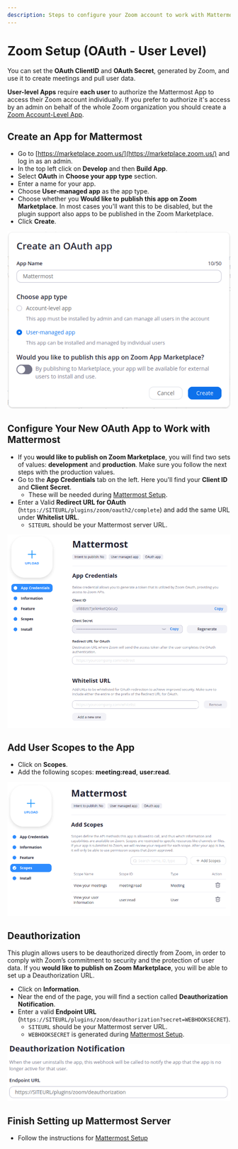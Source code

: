 ```yaml
---
description: Steps to configure your Zoom account to work with Mattermost
---
```


# Zoom Setup \(OAuth - User Level\)

You can set the **OAuth ClientID** and **OAuth Secret**, generated by Zoom, and use it to create meetings and pull user data.

**User-level Apps** require **each user** to authorize the Mattermost App to access their Zoom account individually.  If you prefer to authorize it's access by an admin on behalf of the whole Zoom organization you should create a [Zoom Account-Level App]().  

## Create an App for Mattermost

* Go to [https://marketplace.zoom.us/](https://marketplace.zoom.us/) and log in as an admin.
* In the top left click on **Develop** and then **Build App**.
* Select **OAuth** in **Choose your app type** section.
* Enter a name for your app.
* Choose **User-managed app** as the app type.
* Choose whether you **Would like to publish this app on Zoom Marketplace**. In most cases you'll want this to be disabled, but the plugin support also apps to be published in the Zoom Marketplace.
* Click **Create**.

![Create an OAuth app screen](../../.gitbook/assets/screenshot-from-2020-06-05-19-31-06%20%282%29.png)

## Configure Your New OAuth App to Work with Mattermost

* If you **would like to publish on Zoom Marketplace**, you will find two sets of values: **development** and **production**. Make sure you follow the next steps with the production values.
* Go to the **App Credentials** tab on the left. Here you'll find your **Client ID** and **Client Secret**.
  * These will be needed during [Mattermost Setup](../mattermost-setup.md).
* Enter a Valid **Redirect URL for OAuth** \(`https://SITEURL/plugins/zoom/oauth2/complete`\) and add the same URL under **Whitelist URL**.
  * `SITEURL` should be your Mattermost server URL.

![App Credentials screen](../../.gitbook/assets/screenshot-from-2020-06-05-19-34-13%20%282%29.png)

## Add User Scopes to the App

* Click on **Scopes**.
* Add the following scopes: **meeting:read**, **user:read**.

![Scopes screen](../../.gitbook/assets/screenshot-from-2020-06-05-19-37-47%20%282%29.png)

## Deauthorization

This plugin allows users to be deauthorized directly from Zoom, in order to comply with Zoom’s commitment to security and the protection of user data. If you **would like to publish on Zoom Marketplace**, you will be able to set up a Deauthorization URL.

* Click on **Information**.
* Near the end of the page, you will find a section called **Deauthorization Notification**.
* Enter a valid **Endpoint URL** \(`https://SITEURL/plugins/zoom/deauthorization?secret=WEBHOOKSECRET`\). 
  * `SITEURL` should be your Mattermost server URL.
  * `WEBHOOKSECRET` is generated during [Mattermost Setup](../mattermost-setup.md).

![Deauthorization Notification section](../../.gitbook/assets/screenshot-from-2020-06-05-20-04-33%20%282%29.png)

## Finish Setting up Mattermost Server

* Follow the instructions for [Mattermost Setup](../mattermost-setup.md)

